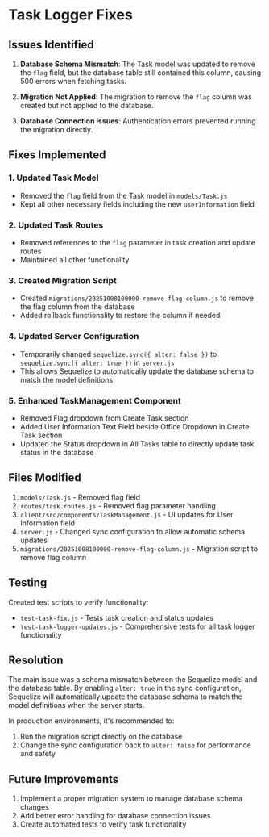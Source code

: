 # Task Logger Fixes

## Issues Identified

1. **Database Schema Mismatch**: The Task model was updated to remove the `flag` field, but the database table still contained this column, causing 500 errors when fetching tasks.

2. **Migration Not Applied**: The migration to remove the `flag` column was created but not applied to the database.

3. **Database Connection Issues**: Authentication errors prevented running the migration directly.

## Fixes Implemented

### 1. Updated Task Model
- Removed the `flag` field from the Task model in `models/Task.js`
- Kept all other necessary fields including the new `userInformation` field

### 2. Updated Task Routes
- Removed references to the `flag` parameter in task creation and update routes
- Maintained all other functionality

### 3. Created Migration Script
- Created `migrations/20251008100000-remove-flag-column.js` to remove the flag column from the database
- Added rollback functionality to restore the column if needed

### 4. Updated Server Configuration
- Temporarily changed `sequelize.sync({ alter: false })` to `sequelize.sync({ alter: true })` in `server.js`
- This allows Sequelize to automatically update the database schema to match the model definitions

### 5. Enhanced TaskManagement Component
- Removed Flag dropdown from Create Task section
- Added User Information Text Field beside Office Dropdown in Create Task section
- Updated the Status dropdown in All Tasks table to directly update task status in the database

## Files Modified

1. `models/Task.js` - Removed flag field
2. `routes/task.routes.js` - Removed flag parameter handling
3. `client/src/components/TaskManagement.js` - UI updates for User Information field
4. `server.js` - Changed sync configuration to allow automatic schema updates
5. `migrations/20251008100000-remove-flag-column.js` - Migration script to remove flag column

## Testing

Created test scripts to verify functionality:
- `test-task-fix.js` - Tests task creation and status updates
- `test-task-logger-updates.js` - Comprehensive tests for all task logger functionality

## Resolution

The main issue was a schema mismatch between the Sequelize model and the database table. By enabling `alter: true` in the sync configuration, Sequelize will automatically update the database schema to match the model definitions when the server starts.

In production environments, it's recommended to:
1. Run the migration script directly on the database
2. Change the sync configuration back to `alter: false` for performance and safety

## Future Improvements

1. Implement a proper migration system to manage database schema changes
2. Add better error handling for database connection issues
3. Create automated tests to verify task functionality